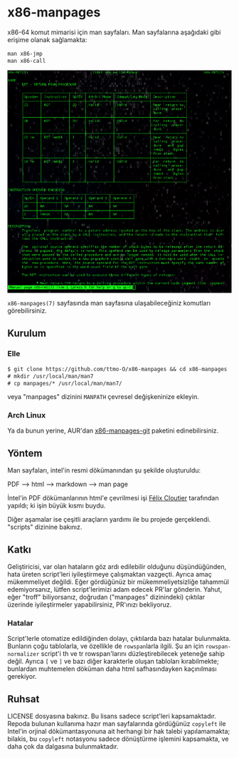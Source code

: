 # x86-manpages

x86-64 komut mimarisi için man sayfaları. Man sayfalarına aşağıdaki gibi erişime olanak sağlamakta:

```
man x86-jmp
man x86-call
```

<p align="center">
  <img src="ss.png" align="middle">
</p>


`x86-manpages(7)` sayfasında man sayfasına ulaşabileceğiniz komutları görebilirsiniz.

## Kurulum

### Elle
```
$ git clone https://github.com/ttmo-O/x86-manpages && cd x86-manpages
# mkdir /usr/local/man/man7
# cp manpages/* /usr/local/man/man7/
```
veya "manpages" dizinini `MANPATH` çevresel değişkeninize ekleyin.

### Arch Linux

Ya da bunun yerine, AUR'dan [x86-manpages-git](https://aur.archlinux.org/packages/x86-manpages-git/) paketini edinebilirsiniz.


## Yöntem

Man sayfaları, intel'in resmi dökümanından şu şekilde oluşturuldu:

PDF --> html --> markdown --> man page

İntel'in PDF dökümanlarının html'e çevrilmesi işi [Félix Cloutier](https://www.felixcloutier.com/x86/index.html) tarafından yapıldı; ki işin büyük kısmı buydu.

Diğer aşamalar ise çeşitli araçların yardımı ile bu projede gerçeklendi. "scripts" dizinine bakınız.


## Katkı

Geliştiricisi, var olan hataların göz ardı edilebilir olduğunu düşündüğünden, hata üreten script'leri iyileştirmeye çalışmaktan vazgeçti. Ayrıca amaç mükemmeliyet değildi. Eğer gördüğünüz bir mükemmeliyetsizliğe tahammül edemiyorsanız, lütfen script'lerimizi adam edecek PR'lar gönderin. Yahut, eğer "troff" biliyorsanız, doğrudan ("manpages" dizinindeki) çıktılar üzerinde iyileştirmeler yapabilirsiniz, PR'ınızı bekliyoruz.

### Hatalar

Script'lerle otomatize edildiğinden dolayı, çıktılarda bazı hatalar bulunmakta. Bunların çoğu tablolarla, ve özellikle de `rowspan`larla ilgili. Şu an için `rowspan-normalizer` script'i th ve tr rowspan'larını düzleştirebilecek yeteneğe sahip değil. Ayrıca `[` ve `]` ve bazı diğer karakterle oluşan tabloları kırabilmekte; bunlardan muhtemelen döküman daha html safhasındayken kaçınılması gerekiyor.

## Ruhsat

LICENSE dosyasına bakınız. Bu lisans sadece script'leri kapsamaktadır. Repoda bulunan kullanıma hazır man sayfalarında gördüğünüz `copyleft` ile Intel'in orjinal dökümantasyonuna ait herhangi bir hak talebi yapılamamakta; bilakis, bu `copyleft` notasyonu sadece dönüştürme işlemini kapsamakta, ve daha çok da dalgasına bulunmaktadır.
